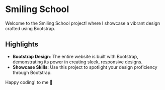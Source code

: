 # Smiling School

Welcome to the Smiling School project! where I showcase a vibrant design crafted  using Bootstrap.

## Highlights

- **Bootstrap Design**: The entire website is built with Bootstrap, demonstrating its power in creating sleek, responsive designs.
- **Showcase Skills**: Use this project to spotlight your design proficiency through Bootstrap.

Happy coding! to me 🌟

